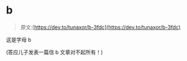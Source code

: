 # b

> 原文:[https://dev.to/tunaxor/b-3fdc](https://dev.to/tunaxor/b-3fdc)

这是字母 b

(答应儿子发表一篇信 b 文章对不起所有！)